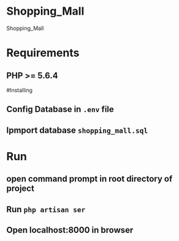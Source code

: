 # Shopping_Mall
Shopping_Mall

# Requirements
## PHP >= 5.6.4

#Installing
## Config Database in `.env` file
## Ipmport database `shopping_mall.sql`

# Run
## open command prompt in root directory of project
## Run `php artisan ser`
## Open  localhost:8000 in browser
